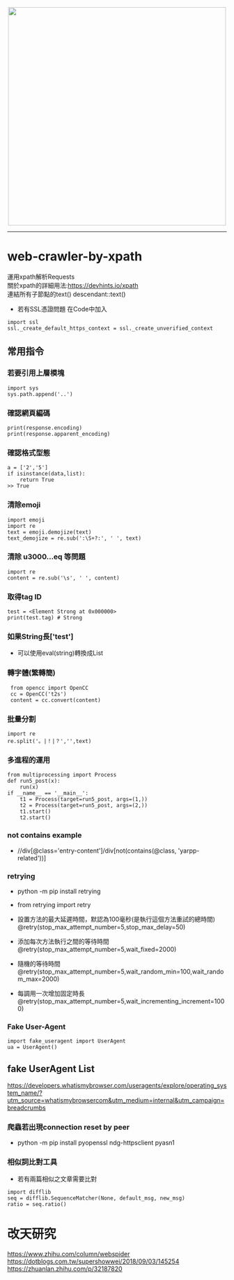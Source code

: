 <div align=center><img src="https://upload.wikimedia.org/wikipedia/commons/a/aa/Requests_Python_Logo.png" height=500px; width=500px;></div>  
 
--------------------------------------------------

<div align=left></div>  

# web-crawler-by-xpath
運用xpath解析Requests  
關於xpath的詳細用法:https://devhints.io/xpath  
連結所有子節點的text()   descendant::text()  
- 若有SSL憑證問題
在Code中加入
```
import ssl
ssl._create_default_https_context = ssl._create_unverified_context
```
## 常用指令  
### 若要引用上層模塊
```
import sys
sys.path.append('..')
```
### 確認網頁編碼  
```
print(response.encoding)  
print(response.apparent_encoding)  
```
### 確認格式型態
```
a = ['2','5']
if isinstance(data,list):
    return True
>> True
```
### 清除emoji  
```
import emoji
import re
text = emoji.demojize(text)  
text_demojize = re.sub(':\S+?:', ' ', text)
```
### 清除 u3000...eq 等問題
```
import re
content = re.sub('\s', ' ', content)
```
### 取得tag ID
```
test = <Element Strong at 0x000000>
print(test.tag) # Strong
```

### 如果String長['test']  
- 可以使用eval(string)轉換成List  

### 轉字體(繁轉簡)
``` 
 from opencc import OpenCC  
 cc = OpenCC('t2s')  
 content = cc.convert(content) 
 ```  

### 批量分割
``` 
import re  
re.split('。|！|？','',text) 
```

### 多進程的運用  
``` 
from multiprocessing import Process  
def run5_post(x):  
    run(x)
if __name__ == '__main__':      
    t1 = Process(target=run5_post, args=(1,))  
    t2 = Process(target=run5_post, args=(2,))  
    t1.start()  
    t2.start()  
```
### not contains example  
- //div[@class='entry-content']/div[not(contains(@class, 'yarpp-related'))]

### retrying 
- python -m pip install retrying
- from retrying import retry 

- 設置方法的最大延遲時間，默認為100毫秒(是執行這個方法重試的總時間)
@retry(stop_max_attempt_number=5,stop_max_delay=50)  
- 添加每次方法執行之間的等待時間  
@retry(stop_max_attempt_number=5,wait_fixed=2000)  
- 隨機的等待時間  
@retry(stop_max_attempt_number=5,wait_random_min=100,wait_random_max=2000)  
- 每調用一次增加固定時長  
@retry(stop_max_attempt_number=5,wait_incrementing_increment=1000)  

### Fake User-Agent  
```
import fake_useragent import UserAgent  
ua = UserAgent()  
```
**fake UserAgent List**  
-------------------------------
https://developers.whatismybrowser.com/useragents/explore/operating_system_name/?utm_source=whatismybrowsercom&utm_medium=internal&utm_campaign=breadcrumbs  

### 爬蟲若出現connection reset by peer  
- python -m pip install pyopenssl ndg-httpsclient pyasn1
  
### 相似詞比對工具  
- 若有兩篇相似之文章需要比對  
```
import difflib
seq = difflib.SequenceMatcher(None, default_msg, new_msg)
ratio = seq.ratio()
```
  
# 改天研究  
https://www.zhihu.com/column/webspider  
https://dotblogs.com.tw/supershowwei/2018/09/03/145254  
https://zhuanlan.zhihu.com/p/32187820  

